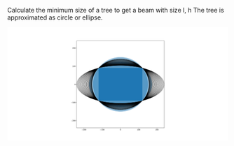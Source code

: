 Calculate the minimum size of a tree to get a beam with size l, h
The tree is approximated as circle or ellipse. 

![Beam and tree size](tree.svg)
